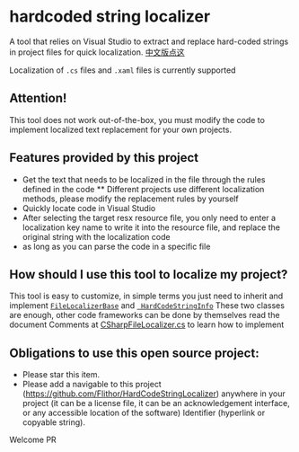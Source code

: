 # hardcoded string localizer
A tool that relies on Visual Studio to extract and replace hard-coded strings in project files for quick localization.
[中文版点这](https://github.com/Flithor/HardCodeStringLocalizer/blob/master/README.md)

Localization of `.cs` files and `.xaml` files is currently supported

## Attention!
This tool does not work out-of-the-box, you must modify the code to implement localized text replacement for your own projects.

## Features provided by this project
* Get the text that needs to be localized in the file through the rules defined in the code
** Different projects use different localization methods, please modify the replacement rules by yourself
* Quickly locate code in Visual Studio
* After selecting the target resx resource file, you only need to enter a localization key name to write it into the resource file, and replace the original string with the localization code
* as long as you can parse the code in a specific file

## How should I use this tool to localize my project?
This tool is easy to customize, in simple terms you just need to inherit and implement [`FileLocalizerBase`](https://github.com/Flithor/HardCodeStringLocalizer/blob/master/HardCodeStringLocalizer/FileProcesser/FileLocalizerBase.cs) and [` HardCodeStringInfo`](https://github.com/Flithor/HardCodeStringLocalizer/blob/master/HardCodeStringLocalizer/FileProcesser/HardCodeStringInfo.cs) These two classes are enough, other code frameworks can be done by themselves
read the document
Comments at [CSharpFileLocalizer.cs](https://github.com/Flithor/HardCodeStringLocalizer/blob/master/HardCodeStringLocalizer/FileProcesser/LocalizeProcessers/CSharpFileLocalizer.cs) to learn how to implement

## Obligations to use this open source project:
* Please star this item.
* Please add a navigable to this project (https://github.com/Flithor/HardCodeStringLocalizer) anywhere in your project (it can be a license file, it can be an acknowledgement interface, or any accessible location of the software) Identifier (hyperlink or copyable string).

Welcome PR
